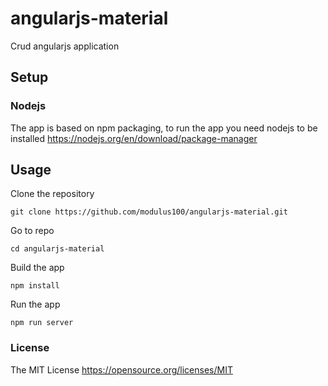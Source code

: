 # angularjs-material

Crud angularjs application


## Setup

### Nodejs
The app is based on npm packaging, to run the app you need nodejs to be installed
https://nodejs.org/en/download/package-manager

## Usage

Clone the repository

```
git clone https://github.com/modulus100/angularjs-material.git
```
Go to repo
```
cd angularjs-material
```
Build the app
```
npm install
```

Run the app
```
npm run server
```


 ### License

 The MIT License https://opensource.org/licenses/MIT